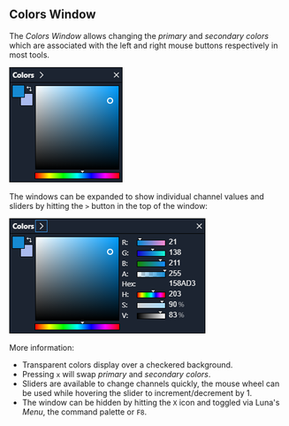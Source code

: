 ## Colors Window

The _Colors Window_ allows changing the _primary_ and _secondary colors_ which are associated with the left and right mouse buttons respectively in most tools.

![](./images/11-colors-window.png)

The windows can be expanded to show individual channel values and sliders by hitting the `>` button in the top of the window:

![](./images/11-colors-window-expanded.png)

More information:

- Transparent colors display over a checkered background.
- Pressing `x` will swap _primary_ and _secondary colors_.
- Sliders are available to change channels quickly, the mouse wheel can be used while hovering the slider to increment/decrement by 1.
- The window can be hidden by hitting the `X` icon and toggled via Luna's _Menu_, the command palette or `F8`.
